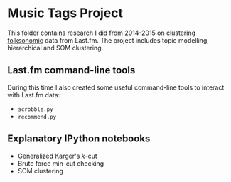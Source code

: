 # Music Tags Project
This folder contains research I did from 2014-2015 on clustering [folksonomic](http://en.wikipedia.org/wiki/Folksonomy) data from Last.fm. The project includes topic modelling, hierarchical and SOM clustering.

## Last.fm command-line tools
During this time I also created some useful command-line tools to interact with Last.fm data:

- `scrobble.py`
- `recommend.py`

## Explanatory IPython notebooks
- Generalized Karger's *k*-cut
- Brute force min-cut checking
- SOM clustering